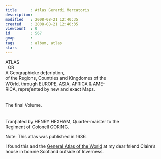 ```yaml
---
title      : Atlas Gerardi Mercatoris
description: 
modified   : 2008-08-21 12:40:35
created    : 2008-08-21 12:40:35
viewcount  : 0
id         : 567
gmap       : 
tags       : album, atlas
stars      : 
---
```


<div class="oldstyle title">
ATLAS<br>
&nbsp;&nbsp;OR<br>
A Geographicke deƒcription,<br>
of the Regions, Countries and Kingdomes of the<br>
WOrld, through EUROPE, ASIA, AFRICA & AME-<br>
RICA, repreƒented by new and exact Maps.<br>
<br><br>
The final Volume.<br>
<br><br>
Tranƒlated by HENRY HEXHAM, Quarter-maister to the<br>
Regiment of Colonell GORING.
</div>

Note: This atlas was published in 1636.

I found this and the <a href="/General-Atlas-of-the-World">General Atlas of the World</a> at my dear friend Claire’s house in bonnie Scotland outside of Inverness.